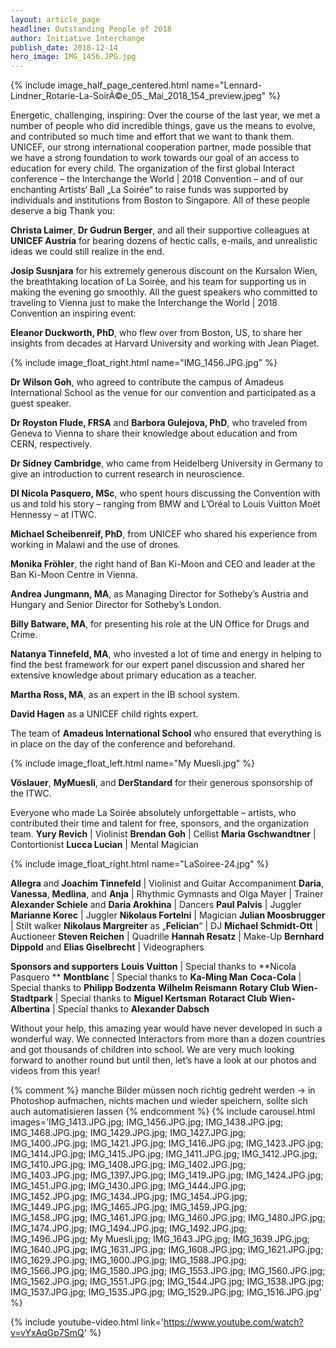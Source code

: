 ```yaml
---
layout: article_page
headline: Outstanding People of 2018
author: Initiative Interchange
publish_date: 2018-12-14
hero_image: IMG_1456.JPG.jpg
---
```


{% include image_half_page_centered.html name="Lennard-Lindner_Rotarie-La-SoirÃ©e_05._Mai_2018_154_preview.jpeg" %}

Energetic, challenging, inspiring: Over the course of the last year, we met a number of people who did incredible things, gave us the means to evolve, and contributed so much time and effort that we want to thank them. UNICEF, our strong international cooperation partner, made possible that we have a strong foundation to work towards our goal of an access to education for every child. The organization of the first global Interact conference – the Interchange the World \| 2018 Convention – and of our enchanting Artists‘ Ball „La Soirée“ to raise funds was supported by individuals and institutions from Boston to Singapore. All of these people deserve a big Thank you:

**Christa Laimer**, **Dr Gudrun Berger**, and all their supportive colleagues at **UNICEF Austria** for bearing dozens of hectic calls, e-mails, and unrealistic ideas we could still realize in the end. 

**Josip Susnjara** for his extremely generous discount on the Kursalon Wien, the breathtaking location of La Soirée, and his team for supporting us in making the evening go smoothly. 
All the guest speakers who committed to traveling to Vienna just to make the Interchange the World \| 2018 Convention an inspiring event:

**Eleanor Duckworth, PhD**, who flew over from Boston, US, to share her insights from decades at Harvard University and working with Jean Piaget. 

{% include image_float_right.html name="IMG_1456.JPG.jpg" %}

**Dr Wilson Goh**, who agreed to contribute the campus of Amadeus International School as the venue for our convention and participated as a guest speaker. 

**Dr Royston Flude, FRSA** and **Barbora Gulejova, PhD**, who traveled from Geneva to Vienna to share their knowledge about education and from CERN, respectively. 

**Dr Sidney Cambridge**, who came from Heidelberg University in Germany to give an introduction to current research in neuroscience. 

**DI Nicola Pasquero, MSc**, who spent hours discussing the Convention with us and told his story – ranging from BMW and L’Oréal to Louis Vuitton Moët Hennessy – at ITWC. 

**Michael Scheibenreif, PhD**, from UNICEF who shared his experience from working in Malawi and the use of drones. 

**Monika Fröhler**, the right hand of Ban Ki-Moon and CEO and leader at the Ban Ki-Moon Centre in Vienna. 

**Andrea Jungmann, MA**, as Managing Director for Sotheby’s Austria and Hungary and Senior Director for Sotheby’s London. 

**Billy Batware, MA**, for presenting his role at the UN Office for Drugs and Crime. 

**Natanya Tinnefeld, MA**, who invested a lot of time and energy in helping to find the best framework for our expert panel discussion and shared her extensive knowledge about primary education as a teacher. 

**Martha Ross, MA**, as an expert in the IB school system. 

**David Hagen** as a UNICEF child rights expert.

The team of **Amadeus International School** who ensured that everything is in place on the day of the conference and beforehand.

{% include image_float_left.html name="My Muesli.jpg" %}

**Vöslauer**, **MyMuesli**, and **DerStandard** for their generous sponsorship of the ITWC. 

Everyone who made La Soirée absolutely unforgettable – artists, who contributed their time and talent for free, sponsors, and the organization team.
**Yury Revich** \| Violinist
**Brendan Goh** \| Cellist
**Maria Gschwandtner** \| Contortionist
**Lucca Lucian** \| Mental Magician

{% include image_float_right.html name="LaSoiree-24.jpg" %}

**Allegra** and **Joachim Tinnefeld** \| Violinist and Guitar Accompaniment
**Daria**, **Vanessa**, **Medlina**, and **Anja** \| Rhythmic Gymnasts and Olga Mayer \| Trainer
**Alexander Schiele** and **Daria Arokhina** \| Dancers
**Paul Palvis** \| Juggler
**Marianne Korec** \| Juggler
**Nikolaus Fortelni** \| Magician
**Julian Moosbrugger** \| Stilt walker
**Nikolaus Margreiter** as „**Felician**“ \| DJ
**Michael Schmidt-Ott** \| Auctioneer
**Steven Reichen** \| Quadrille
**Hannah Resatz** \| Make-Up
**Bernhard Dippold** and **Elias Giselbrecht** \| Videographers

**Sponsors and supporters**
**Louis Vuitton** \| Special thanks to **Nicola Pasquero **
**Montblanc** \| Special thanks to **Ka-Ming Man**
**Coca-Cola** \| Special thanks to **Philipp Bodzenta**
**Wilhelm Reismann**
**Rotary Club Wien-Stadtpark** \| Special thanks to **Miguel Kertsman**
**Rotaract Club Wien-Albertina** \| Special thanks to **Alexander Dabsch**

Without your help, this amazing year would have never developed in such a wonderful way. We connected Interactors from more than a dozen countries and got thousands of children into school. We are very much looking forward to another round but until then, let’s have a look at our photos and videos from this year!

{% comment %}
manche Bilder müssen noch richtig gedreht werden -> in Photoshop aufmachen, nichts machen und wieder speichern, sollte sich auch automatisieren lassen
{% endcomment %}
{% include carousel.html images='IMG_1413.JPG.jpg; IMG_1456.JPG.jpg; IMG_1438.JPG.jpg; IMG_1468.JPG.jpg; IMG_1429.JPG.jpg; IMG_1427.JPG.jpg; IMG_1400.JPG.jpg; IMG_1421.JPG.jpg; IMG_1416.JPG.jpg; IMG_1423.JPG.jpg; IMG_1414.JPG.jpg; IMG_1415.JPG.jpg; IMG_1411.JPG.jpg; IMG_1412.JPG.jpg; IMG_1410.JPG.jpg; IMG_1408.JPG.jpg; IMG_1402.JPG.jpg; IMG_1403.JPG.jpg; IMG_1397.JPG.jpg; IMG_1419.JPG.jpg; IMG_1424.JPG.jpg; IMG_1451.JPG.jpg; IMG_1430.JPG.jpg; IMG_1444.JPG.jpg; IMG_1452.JPG.jpg; IMG_1434.JPG.jpg; IMG_1454.JPG.jpg; IMG_1449.JPG.jpg; IMG_1465.JPG.jpg; IMG_1459.JPG.jpg; IMG_1458.JPG.jpg; IMG_1461.JPG.jpg; IMG_1460.JPG.jpg; IMG_1480.JPG.jpg; IMG_1474.JPG.jpg; IMG_1494.JPG.jpg; IMG_1492.JPG.jpg; IMG_1496.JPG.jpg; My Muesli.jpg; IMG_1643.JPG.jpg; IMG_1639.JPG.jpg; IMG_1640.JPG.jpg; IMG_1631.JPG.jpg; IMG_1608.JPG.jpg; IMG_1621.JPG.jpg; IMG_1629.JPG.jpg; IMG_1600.JPG.jpg; IMG_1588.JPG.jpg; IMG_1566.JPG.jpg; IMG_1580.JPG.jpg; IMG_1553.JPG.jpg; IMG_1560.JPG.jpg; IMG_1562.JPG.jpg; IMG_1551.JPG.jpg; IMG_1544.JPG.jpg; IMG_1538.JPG.jpg; IMG_1537.JPG.jpg; IMG_1535.JPG.jpg; IMG_1529.JPG.jpg; IMG_1516.JPG.jpg' %}

{% include youtube-video.html link='https://www.youtube.com/watch?v=vYxAqGp7SmQ' %}
    